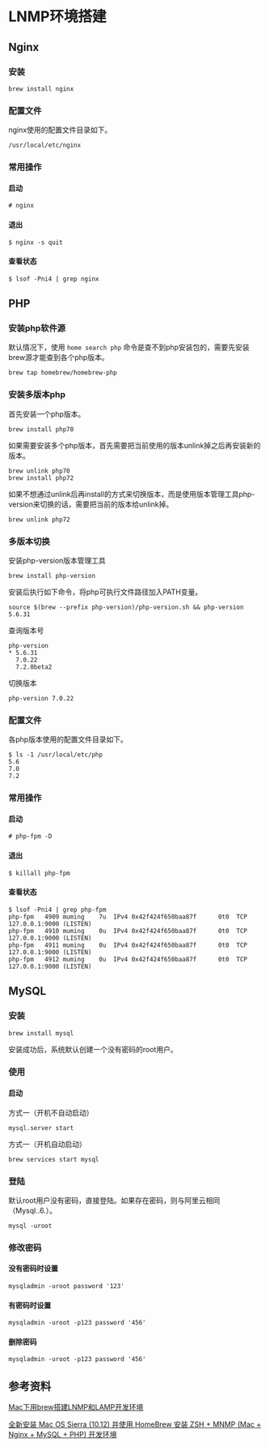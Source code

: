 # LNMP环境搭建

## Nginx

### 安装

```
brew install nginx
```


### 配置文件

nginx使用的配置文件目录如下。

```
/usr/local/etc/nginx
```


### 常用操作

#### 启动

```
# nginx
```


#### 退出

```
$ nginx -s quit
```


#### 查看状态

```
$ lsof -Pni4 | grep nginx
```


## PHP

### 安装php软件源

默认情况下，使用 `home search php` 命令是查不到php安装包的，需要先安装brew源才能查到各个php版本。

```
brew tap homebrew/homebrew-php
```


### 安装多版本php

首先安装一个php版本。

```
brew install php70
```

如果需要安装多个php版本，首先需要把当前使用的版本unlink掉之后再安装新的版本。

```
brew unlink php70
brew install php72
```

如果不想通过unlink后再install的方式来切换版本，而是使用版本管理工具php-version来切换的话，需要把当前的版本给unlink掉。

```
brew unlink php72
```


### 多版本切换

安装php-version版本管理工具

```
brew install php-version
```

安装后执行如下命令，将php可执行文件路径加入PATH变量。

```
source $(brew --prefix php-version)/php-version.sh && php-version 5.6.31
```

查询版本号

```
php-version
* 5.6.31
  7.0.22
  7.2.0beta2
```

切换版本

```
php-version 7.0.22
```


### 配置文件

各php版本使用的配置文件目录如下。

```
$ ls -1 /usr/local/etc/php
5.6
7.0
7.2
```


### 常用操作

#### 启动

```
# php-fpm -D
```


#### 退出

```
$ killall php-fpm
```


#### 查看状态

```
$ lsof -Pni4 | grep php-fpm
php-fpm   4909 muming    7u  IPv4 0x42f424f650baa87f      0t0  TCP 127.0.0.1:9000 (LISTEN)
php-fpm   4910 muming    0u  IPv4 0x42f424f650baa87f      0t0  TCP 127.0.0.1:9000 (LISTEN)
php-fpm   4911 muming    0u  IPv4 0x42f424f650baa87f      0t0  TCP 127.0.0.1:9000 (LISTEN)
php-fpm   4912 muming    0u  IPv4 0x42f424f650baa87f      0t0  TCP 127.0.0.1:9000 (LISTEN)
```


## MySQL

### 安装

```
brew install mysql
```

安装成功后，系统默认创建一个没有密码的root用户。


### 使用

#### 启动

方式一（开机不自动启动）

```
mysql.server start
```

方式一（开机自动启动）

```
brew services start mysql
```


### 登陆

默认root用户没有密码，直接登陆。如果存在密码，则与阿里云相同（Mysql..6.）。

```
mysql -uroot
```


### 修改密码

#### 没有密码时设置

```
mysqladmin -uroot password '123'
```


#### 有密码时设置

```
mysqladmin -uroot -p123 password '456'
```


#### 删除密码

```
mysqladmin -uroot -p123 password '456'
```


## 参考资料

[Mac下用brew搭建LNMP和LAMP开发环境](http://yansu.org/2013/12/11/lamp-in-mac.html)

[全新安装 Mac OS Sierra (10.12) 并使用 HomeBrew 安装 ZSH + MNMP (Mac + Nginx + MySQL + PHP) 开发环境](https://laravel-china.org/topics/3129/new-installation-mac-os-sierra-1012-and-use-homebrew-to-install-zsh-mnmp-mac-nginx-mysql-php-development-environment)
